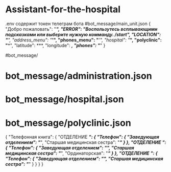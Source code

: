 # Assistant-for-the-hospital
.env содержит токен телеграм бота
#bot_message/main_unit.json
{
  "Добро пожаловать": "****",
  "ERROR": "Воспользутесь всплывающими подсказками или выберите нужную комманду. /start",
  "LOCATION": "***",
  "address_menu": "***'",
  "phones_menu": "***'",
  "hospital": "***",
  "polyclinic": "***",
  "latitude": ***,
  "longitude": ***,
  "phones": "***"
}

#bot_message/ 
# bot_message/administration.json
# bot_message/hospital.json
# bot_message/polyclinic.json
{
  "Телефонная книга": {
    "ОТДЕЛЕНИЕ ***": {
      "Телефон": {
        "Заведующая отделением": "***",
        "Старшая медицинская сестра": "***"
      }
    },
    "ОТДЕЛЕНИЕ ***": {
      "Телефон": {
        "Заведующая отделением": "***",
        "Старшая медицинская сестра": "***",
        "Ординаторская": "***"
      }
    },
    "ОТДЕЛЕНИЕ ***": {
      "Телефон": {
        "Заведующая отделением": "***",
        "Старшая медицинская сестра": "***"
      }
    }
  }
}